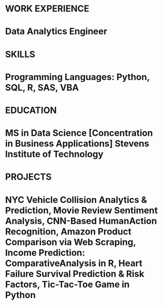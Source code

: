 # WORK EXPERIENCE
# Data Analytics Engineer 

# SKILLS 
# Programming Languages: Python, SQL, R, SAS, VBA

# EDUCATION
# MS in Data Science [Concentration in Business Applications] Stevens Institute of Technology

# PROJECTS 
# NYC Vehicle Collision Analytics & Prediction, Movie Review Sentiment Analysis, CNN-Based HumanAction Recognition, Amazon Product Comparison via Web Scraping, Income Prediction: ComparativeAnalysis in R, Heart Failure Survival Prediction & Risk Factors, Tic-Tac-Toe Game in Python
